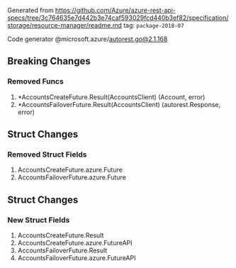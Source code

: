 Generated from https://github.com/Azure/azure-rest-api-specs/tree/3c764635e7d442b3e74caf593029fcd440b3ef82/specification/storage/resource-manager/readme.md tag: `package-2018-07`

Code generator @microsoft.azure/autorest.go@2.1.168

## Breaking Changes

### Removed Funcs

1. *AccountsCreateFuture.Result(AccountsClient) (Account, error)
1. *AccountsFailoverFuture.Result(AccountsClient) (autorest.Response, error)

## Struct Changes

### Removed Struct Fields

1. AccountsCreateFuture.azure.Future
1. AccountsFailoverFuture.azure.Future

## Struct Changes

### New Struct Fields

1. AccountsCreateFuture.Result
1. AccountsCreateFuture.azure.FutureAPI
1. AccountsFailoverFuture.Result
1. AccountsFailoverFuture.azure.FutureAPI

